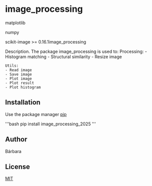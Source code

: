 

# image_processing

matplotlib

numpy

scikit-image >= 0.16.1image_processing

Description.
The package image_processing is used to:
	Processing:
	- Histogram matching
	- Structural similarity
	- Resize image

    Utils:
	- Read image
	- Save image
	- Plot image
	- Plot result
	- Plot histogram

## Installation

Use the package manager [pip](https://pip.pypa.io/en/stable/)

'''bash
pip install image_processing_2025
'''

## Author

Bárbara

## License

[MIT](https://choosealicense.com/licenses/mit/)
